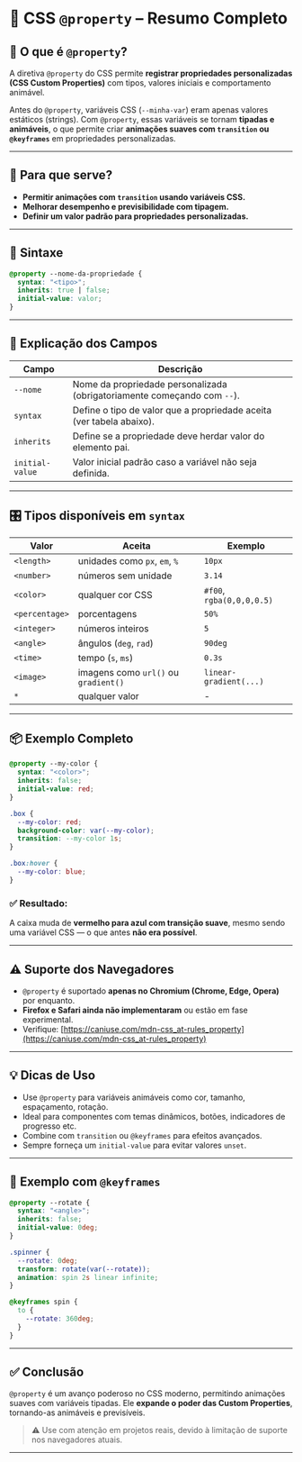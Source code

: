 # 🎨 CSS `@property` – Resumo Completo

## 🧠 O que é `@property`?

A diretiva `@property` do CSS permite **registrar propriedades personalizadas (CSS Custom Properties)** com tipos, valores iniciais e comportamento animável.

Antes do `@property`, variáveis CSS (`--minha-var`) eram apenas valores estáticos (strings). Com `@property`, essas variáveis se tornam **tipadas e animáveis**, o que permite criar **animações suaves com `transition` ou `@keyframes`** em propriedades personalizadas.

---

## 🚀 Para que serve?

- **Permitir animações com `transition` usando variáveis CSS.**
- **Melhorar desempenho e previsibilidade com tipagem.**
- **Definir um valor padrão para propriedades personalizadas.**

---

## 🔧 Sintaxe

```css
@property --nome-da-propriedade {
  syntax: "<tipo>";
  inherits: true | false;
  initial-value: valor;
}
```

---

## 🧩 Explicação dos Campos

| Campo           | Descrição                                                                |
| --------------- | ------------------------------------------------------------------------ |
| `--nome`        | Nome da propriedade personalizada (obrigatoriamente começando com `--`). |
| `syntax`        | Define o tipo de valor que a propriedade aceita (ver tabela abaixo).     |
| `inherits`      | Define se a propriedade deve herdar valor do elemento pai.               |
| `initial-value` | Valor inicial padrão caso a variável não seja definida.                  |

---

## 🎛️ Tipos disponíveis em `syntax`

| Valor          | Aceita                               | Exemplo                   |
| -------------- | ------------------------------------ | ------------------------- |
| `<length>`     | unidades como `px`, `em`, `%`        | `10px`                    |
| `<number>`     | números sem unidade                  | `3.14`                    |
| `<color>`      | qualquer cor CSS                     | `#f00`, `rgba(0,0,0,0.5)` |
| `<percentage>` | porcentagens                         | `50%`                     |
| `<integer>`    | números inteiros                     | `5`                       |
| `<angle>`      | ângulos (`deg`, `rad`)               | `90deg`                   |
| `<time>`       | tempo (`s`, `ms`)                    | `0.3s`                    |
| `<image>`      | imagens como `url()` ou `gradient()` | `linear-gradient(...)`    |
| `*`            | qualquer valor                       | -                         |

---

## 📦 Exemplo Completo

```css
@property --my-color {
  syntax: "<color>";
  inherits: false;
  initial-value: red;
}

.box {
  --my-color: red;
  background-color: var(--my-color);
  transition: --my-color 1s;
}

.box:hover {
  --my-color: blue;
}
```

### ✅ Resultado:

A caixa muda de **vermelho para azul com transição suave**, mesmo sendo uma variável CSS — o que antes **não era possível**.

---

## ⚠️ Suporte dos Navegadores

- `@property` é suportado **apenas no Chromium (Chrome, Edge, Opera)** por enquanto.
- **Firefox e Safari ainda não implementaram** ou estão em fase experimental.
- Verifique: [https://caniuse.com/mdn-css_at-rules_property](https://caniuse.com/mdn-css_at-rules_property)

---

## 💡 Dicas de Uso

- Use `@property` para variáveis animáveis como cor, tamanho, espaçamento, rotação.
- Ideal para componentes com temas dinâmicos, botões, indicadores de progresso etc.
- Combine com `transition` ou `@keyframes` para efeitos avançados.
- Sempre forneça um `initial-value` para evitar valores `unset`.

---

## 🧪 Exemplo com `@keyframes`

```css
@property --rotate {
  syntax: "<angle>";
  inherits: false;
  initial-value: 0deg;
}

.spinner {
  --rotate: 0deg;
  transform: rotate(var(--rotate));
  animation: spin 2s linear infinite;
}

@keyframes spin {
  to {
    --rotate: 360deg;
  }
}
```

---

## ✅ Conclusão

`@property` é um avanço poderoso no CSS moderno, permitindo animações suaves com variáveis tipadas. Ele **expande o poder das Custom Properties**, tornando-as animáveis e previsíveis.

> ⚠️ Use com atenção em projetos reais, devido à limitação de suporte nos navegadores atuais.

---
